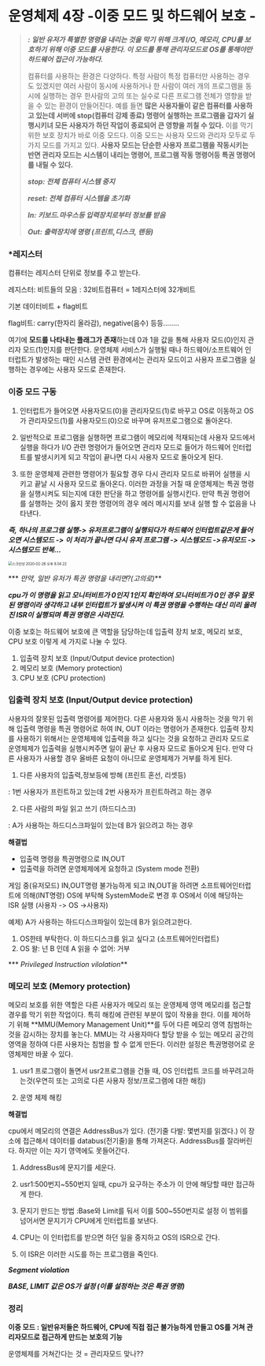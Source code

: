 # 운영체제 4장 -이중 모드 및 하드웨어 보호 -

> ***: 일반 유저가 특별한 명령을 내리는 것을 막기 위해 크게 I/O, 메모리, CPU를 보호하기 위해 이중 모드를 사용한다. 이 모드를 통해 관리자모드로 OS를 통해야만 하드웨어 접근이 가능하다.***
>
> 컴퓨터를 사용하는 환경은 다양하다. 특정 사람이 특정 컴퓨터만 사용하는 경우도 있겠지만 여러 사람이 동시에 사용하거나 한 사람이 여러 개의 프로그램을 동시에 실행하는 경우 한사람의 고의 또는 실수로 다른 프로그램 전체가 영향을 받을 수 있는 환경이 만들어진다. 예를 들면 **많은 사용자들이 같은 컴퓨터를 사용하고 있는데  서버에 stop(컴퓨터 강제 종료) 명령어 실행하는 프로그램을 갑자기 실행시키녀 모든 사용자가 하던 작업이 종료되어 큰 영향을 끼칠 수 있다.** 이를 막기 위한 보호 장치가 바로 이중 모드다. 이중 모드는 사용자 모드와 관리자 모두로 두 가지 모드를 가지고 있다. **사용자 모드는 단순한 사용자 프로그램을 작동시키는 반면 관리자 모드는 시스템이 내리는 명령어, 프로그램 작동 명령어등 특권 명령어를 내릴 수 있다.**
>
> ***stop: 전체 컴퓨터 시스템 중지***
>
> ***reset: 전체 컴퓨터 시스템을 초기화***
>
> ***In: 키보드.마우스등 입력장치로부터 정보를 받음***
>
> ***Out: 출력장치에 명령 (프린트,디스크, 랜등)***



### *레지스터

컴퓨터는 레지스터 단위로 정보를 주고 받는다. 

레지스터: 비트들의 모음 : 32비트컴퓨터 = 1레지스터에 32개비트

기본 데이터비트 + flag비트  

flag비트: carry(한자리 올라감), negative(음수) 등등….....

 여기에 **모드를 나타내는 플래그가 존재**하는데 0과 1을 값을 통해 사용자 모드(0)인지 관리자 모드(1)인지를 판단한다. 운영체제 서비스가 실행될 때나 하드웨어/소프트웨어 인터럽트가 발생하는 때인 시스템 관련 환경에서는 관리자 모드이고 사용자 프로그램을 실행하는 경우에는 사용자 모드로 존재한다.



### 이중 모드 구동 

1. 인터럽트가 들어오면 사용자모드(0)을 관리자모드(1)로 바꾸고 OS로 이동하고 OS가 관리자모드(1)를 사용자모드(0)으로 바꾸며 유저프로그램으로 돌아온다. 

2. 일반적으로 프로그램을 실행하면 프로그램이 메모리에 적재되는데 사용자 모드에서 실행을 하다가 I/O 관련 명령어가 들어오면 관리자 모드로 들어가 하드웨어 인터럽트를 발생시키게 되고 작업이 끝나면 다시 사용자 모드로 돌아오게 된다. 

3. 또한 운영체제 관련한 명령어가 필요할 경우 다시 관리자 모드로 바뀌어 실행을 시키고 끝날 시 사용자 모드로 돌아온다. 이러한 과정을 거칠 때 운영체제는 특권 명령을 실행시켜도 되는지에 대한 판단을 하고 명령어를 실행시킨다. 만약 특권 명령어를 실행하는 것이 옳지 못한 명령어의 경우 에러 메시지를 보내 실행 할 수 없음을 나타낸다.



***즉, 하나의 프로그램 실행-> 유저프로그램이 실행되다가 하드웨어 인터럽트같은게 들어오면 시스템모드 -> 이 처리가 끝나면 다시 유저 프로그램 -> 시스템모드 ->유저모드 ->시스템모드 반복…***

<img src="/Users/DaeHyeon/Library/Application Support/typora-user-images/스크린샷 2020-02-26 오후 8.04.22.png" alt="스크린샷 2020-02-26 오후 8.04.22" style="zoom:50%;" />

*** *만약, 일반 유저가 특권 명령을 내리면?(고의로)***

 ***cpu가 이 명령을 읽고 모니터비트가 0인지 1인지 확인하여 모니터비트가 0인 경우 잘못된 명령이라 생각하고 내부 인터럽트가 발생시켜 이 특권 명령을 수행하는 대신 미리 올려진 ISR이 실행되며 특권 명령은 사라진다.***





이중 보호는 하드웨어 보호에 큰 역할을 담당하는데 입출력 장치 보호, 메모리 보호, CPU 보호 이렇게 세 가지로 나눌 수 있다.

1. 입출력 장치 보호 (Input/Output device protection)
2. 메모리 보호 (Memory protection)
3. CPU 보호 (CPU protection)



### 입출력 장치 보호 (Input/Output device protection)

 사용자의 잘못된 입출력 명령어를 제어한다. 다른 사용자와 동시 사용하는 것을 막기 위해 입출력 명령을 특권 명령어로 하여 IN, OUT 이라는 명령어가 존재한다. 입출력 장치를 사용하기 위해서는 운영체제에 입출력을 하고 싶다는 것을 요청하고 관리자 모드로 운영체제가 입출력을 실행시켜주면 일이 끝난 후 사용자 모드로 돌아오게 된다. 만약 다른 사용자가 사용할 경우 올바른 요청이 아니므로 운영체제가 거부를 하게 된다.

1. 다른 사용자의 입출력,정보등에 방해 (프린트 혼선, 리셋등)

: 1번 사용자가 프린트하고 있는데 2번 사용자가 프린트하려고 하는 경우

2. 다른 사람의 파일 읽고 쓰기 (하드디스크)

: A가 사용하는 하드디스크파일이 있는데 B가 읽으려고 하는 경우

**해결법**

- 입출력 명령을 특권명령으로 IN,OUT
- 입출력을 하려면 운영체제에게 요청하고 (System mode 전환)

게임 중(유저모드) IN,OUT명령 불가능하게 되고 IN,OUT을 하려면 소프트웨어인터럽트에 의해(INT명령) OS에 부탁해 SystemMode로 변경  후 OS에서 이에 해당하는 ISR 실행 (사용자 -> OS ->사용자)



예제) A가 사용하는 하드디스크파일이 있는데 B가 읽으려고한다.

1. OS한테 부탁한다. 이 하드디스크를 읽고 싶다고 (소프트웨어인터럽트)
2. OS 왈: 넌 B 인데 A 읽을 수 없어: 거부

*** *Privileged Instruction vilolation***

### 메모리 보호 (Memory protection)

 메모리 보호를 위한 역할은 다른 사용자가 메모리 또는 운영체제 영역 메모리를 접근할 경우를 막기 위한 작업이다. 특히 해킹에 관련된 부분이 많이 작용을 한다. 이를 제어하기 위해 **MMU(Memory Management Unit)**를 두어 다른 메모리 영역 침범하는 것을 감시하는 장치를 놓는다. MMU는 각 사용자마다 할당 받을 수 있는 메모리 공간의 영역을 정하여 다른 사용자는 침범을 할 수 없게 만든다. 이러한 설정은 특권명령어로 운영체제만 바꿀 수 있다.

1. usr1 프로그램이 돌면서 usr2프로그램을 건들 때, OS 인터럽트 코드를 바꾸려고하는것(우연히 또는 고의로 다른 사용자 정보/프로그램에 대한 해킹)

2. 운영 체제 해킹



**해결법**

cpu에서 메모리의 연결은 AddressBus가 있다. (전기줄 다발: 몇번지를 읽겠다.) 이 장소에 접근해서 데이터를 databus(전기줄)을 통해 가져온다. AddressBus를 잘라버린다. 하지만 이는 자기 영역에도 못들어간다.

1. AddressBus에 문지기를 세운다. 

2. usr1:500번지~550번지 일때, cpu가 요구하는 주소가 이 안에 해당할 때만 접근하게 한다.

3. 문지기 만드는 방법 :Base와 Limit를 둬서 이를 500~550번지로 설정 이 범위를 넘어서면 문지기가 CPU에게 인터럽트를 보낸다.

4. CPU는 이 인터럽트를 받으면 하던 일을 중지하고 OS의 ISR으로 간다.

5. 이 ISR은 이러한 시도를 하는 프로그램을 죽인다.

***Segment violation***

***BASE, LIMIT 값은 OS가 설정 (이를 설정하는 것은 특권 명령)***



### 정리

**이중 모드 : 일반유저들은 하드웨어, CPU에 직접 접근 불가능하게 만들고 OS를 거쳐 관리자모드로 접근하게 만드는 보호의 기능**

운영체제를 거쳐간다는 것 = 관리자모드 맞나??
